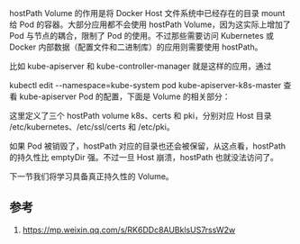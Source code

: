 
hostPath Volume 的作用是将 Docker Host 文件系统中已经存在的目录 mount 给 Pod 的容器。大部分应用都不会使用 hostPath Volume，因为这实际上增加了 Pod 与节点的耦合，限制了 Pod 的使用。不过那些需要访问 Kubernetes 或 Docker 内部数据（配置文件和二进制库）的应用则需要使用 hostPath。

比如 kube-apiserver 和 kube-controller-manager 就是这样的应用，通过

kubectl edit --namespace=kube-system pod kube-apiserver-k8s-master
查看 kube-apiserver Pod 的配置，下面是 Volume 的相关部分：



这里定义了三个 hostPath volume k8s、certs 和 pki，分别对应 Host 目录 /etc/kubernetes、/etc/ssl/certs 和 /etc/pki。

如果 Pod 被销毁了，hostPath 对应的目录也还会被保留，从这点看，hostPath 的持久性比 emptyDir 强。不过一旦 Host 崩溃，hostPath 也就没法访问了。

下一节我们将学习具备真正持久性的 Volume。

## 参考

1. https://mp.weixin.qq.com/s/RK6DDc8AUBklsUS7rssW2w